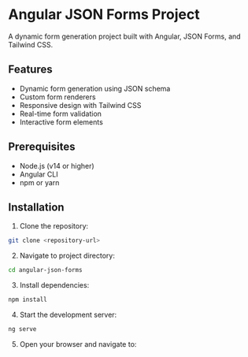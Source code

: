 # Angular JSON Forms Project

A dynamic form generation project built with Angular, JSON Forms, and Tailwind CSS.

## Features
- Dynamic form generation using JSON schema
- Custom form renderers
- Responsive design with Tailwind CSS
- Real-time form validation
- Interactive form elements

## Prerequisites
- Node.js (v14 or higher)
- Angular CLI
- npm or yarn

## Installation

1. Clone the repository:
```bash
git clone <repository-url>
```

2. Navigate to project directory:
```bash
cd angular-json-forms
```

3. Install dependencies:
```bash
npm install
```

4. Start the development server:
```bash
ng serve
```

5. Open your browser and navigate to: